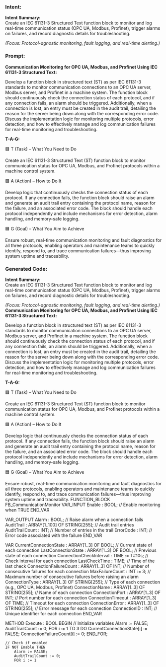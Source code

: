 ### Intent:
**Intent Summary:**  
Create an IEC 61131-3 Structured Text function block to monitor and log real-time communication status (OPC UA, Modbus, Profinet), trigger alarms on failures, and record diagnostic details for troubleshooting.  

*(Focus: Protocol-agnostic monitoring, fault logging, and real-time alerting.)*

### Prompt:
**Communication Monitoring for OPC UA, Modbus, and Profinet Using IEC 61131-3 Structured Text:**

Develop a function block in structured text (ST) as per IEC 61131-3 standards to monitor communication connections to an OPC UA server, Modbus server, and Profinet in a machine system. The function block should continuously check the connection status of each protocol, and if any connection fails, an alarm should be triggered. Additionally, when a connection is lost, an entry must be created in the audit trail, detailing the reason for the server being down along with the corresponding error code. Discuss the implementation logic for monitoring multiple protocols, error detection, and how to effectively manage and log communication failures for real-time monitoring and troubleshooting.

**T-A-G:**

🟥 T (Task) – What You Need to Do

Create an IEC 61131-3 Structured Text (ST) function block to monitor communication status for OPC UA, Modbus, and Profinet protocols within a machine control system.

🟩 A (Action) – How to Do It

Develop logic that continuously checks the connection status of each protocol. If any connection fails, the function block should raise an alarm and generate an audit trail entry containing the protocol name, reason for the failure, and an associated error code. The block should handle each protocol independently and include mechanisms for error detection, alarm handling, and memory-safe logging.

🟦 G (Goal) – What You Aim to Achieve

Ensure robust, real-time communication monitoring and fault diagnostics for all three protocols, enabling operators and maintenance teams to quickly identify, respond to, and trace communication failures—thus improving system uptime and traceability.

### Generated Code:
**Intent Summary:**  
Create an IEC 61131-3 Structured Text function block to monitor and log real-time communication status (OPC UA, Modbus, Profinet), trigger alarms on failures, and record diagnostic details for troubleshooting.  

*(Focus: Protocol-agnostic monitoring, fault logging, and real-time alerting.)*
**Communication Monitoring for OPC UA, Modbus, and Profinet Using IEC 61131-3 Structured Text:**

Develop a function block in structured text (ST) as per IEC 61131-3 standards to monitor communication connections to an OPC UA server, Modbus server, and Profinet in a machine system. The function block should continuously check the connection status of each protocol, and if any connection fails, an alarm should be triggered. Additionally, when a connection is lost, an entry must be created in the audit trail, detailing the reason for the server being down along with the corresponding error code. Discuss the implementation logic for monitoring multiple protocols, error detection, and how to effectively manage and log communication failures for real-time monitoring and troubleshooting.

**T-A-G:**

🟥 T (Task) – What You Need to Do

Create an IEC 61131-3 Structured Text (ST) function block to monitor communication status for OPC UA, Modbus, and Profinet protocols within a machine control system.

🟩 A (Action) – How to Do It

Develop logic that continuously checks the connection status of each protocol. If any connection fails, the function block should raise an alarm and generate an audit trail entry containing the protocol name, reason for the failure, and an associated error code. The block should handle each protocol independently and include mechanisms for error detection, alarm handling, and memory-safe logging.

🟦 G (Goal) – What You Aim to Achieve

Ensure robust, real-time communication monitoring and fault diagnostics for all three protocols, enabling operators and maintenance teams to quickly identify, respond to, and trace communication failures—thus improving system uptime and traceability.
FUNCTION_BLOCK FB_CommunicationMonitor
VAR_INPUT
    Enable : BOOL; // Enable monitoring when TRUE
END_VAR

VAR_OUTPUT
    Alarm : BOOL; // Raise alarm when a connection fails
    AuditTrail : ARRAY[1..100] OF STRING[255]; // Audit trail entries
    AuditTrailCount : INT; // Number of entries in the trail
    ErrorCode : INT; // Error code associated with the failure
END_VAR

VAR
    CurrentConnectionState : ARRAY[1..3] OF BOOL; // Current state of each connection
    LastConnectionState : ARRAY[1..3] OF BOOL; // Previous state of each connection
    ConnectionCheckInterval : TIME := T#10s; // Check interval for each connection
    LastCheckTime : TIME; // Time of the last check
    ConnectionFailureCount : ARRAY[1..3] OF INT; // Number of consecutive failures for each connection
    MaxFailureCount : INT := 3; // Maximum number of consecutive failures before raising an alarm
    ConnectionType : ARRAY[1..3] OF STRING[255]; // Type of each connection (e.g., OPC UA, Modbus, Profinet)
    ConnectionName : ARRAY[1..3] OF STRING[255]; // Name of each connection
    ConnectionPort : ARRAY[1..3] OF INT; // Port number for each connection
    ConnectionTimeout : ARRAY[1..3] OF TIME; // Timeout for each connection
    ConnectionError : ARRAY[1..3] OF STRING[255]; // Error message for each connection
    ConnectionID : INT; // Unique identifier for each connection
END_VAR

METHOD Execute : BOOL
BEGIN
    // Initialize variables
    Alarm := FALSE;
    AuditTrailCount := 0;
    FOR i := 1 TO 3 DO
        CurrentConnectionState[i] := FALSE;
        ConnectionFailureCount[i] := 0;
    END_FOR;

    // Check if enabled
    IF NOT Enable THEN
        Alarm := FALSE;
        AuditTrailCount := 0;
        FOR i := 1
